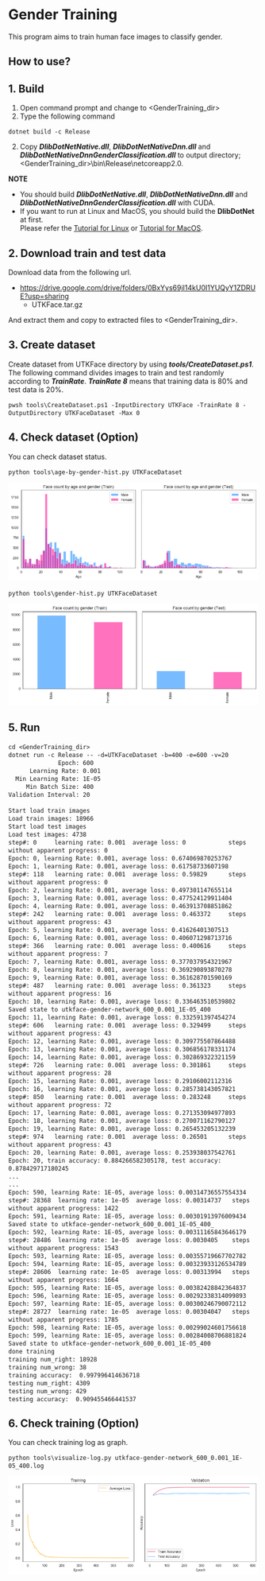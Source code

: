 ﻿# Gender Training
 
This program aims to train human face images to classify gender.

## How to use?

## 1. Build

1. Open command prompt and change to &lt;GenderTraining_dir&gt;
1. Type the following command
````
dotnet build -c Release
````
2. Copy ***DlibDotNetNative.dll***, ***DlibDotNetNativeDnn.dll*** and ***DlibDotNetNativeDnnGenderClassification.dll*** to output directory; &lt;GenderTraining_dir&gt;\bin\Release\netcoreapp2.0.

**NOTE**  
- You should build ***DlibDotNetNative.dll***, ***DlibDotNetNativeDnn.dll*** and ***DlibDotNetNativeDnnGenderClassification.dll*** with CUDA.
- If you want to run at Linux and MacOS, you should build the **DlibDotNet** at first.  
Please refer the [Tutorial for Linux](https://github.com/takuya-takeuchi/DlibDotNet/wiki/Tutorial-for-Linux) or [Tutorial for MacOS](https://github.com/takuya-takeuchi/DlibDotNet/wiki/Tutorial-for-MacOS).

## 2. Download train and test data

Download data from the following url.

- https://drive.google.com/drive/folders/0BxYys69jI14kU0I1YUQyY1ZDRUE?usp=sharing
  - UTKFace.tar.gz

And extract them and copy to extracted files to &lt;GenderTraining_dir&gt;.

## 3. Create dataset

Create dataset from UTKFace directory by using ***tools/CreateDataset.ps1***.
The following command divides images to train and test randomly according to ***TrainRate***.
***TrainRate 8*** means that training data is 80% and test data is 20%.

````
pwsh tools\CreateDataset.ps1 -InputDirectory UTKFace -TrainRate 8 -OutputDirectory UTKFaceDataset -Max 0
````

## 4. Check dataset (Option)

You can check dataset status.

````
python tools\age-by-gender-hist.py UTKFaceDataset
````

<img src="images/age-by-gender-hist.png"/>

````
python tools\gender-hist.py UTKFaceDataset
````

<img src="images/gender-hist.png"/>

## 5. Run

````
cd <GenderTraining_dir>
dotnet run -c Release -- -d=UTKFaceDataset -b=400 -e=600 -v=20
              Epoch: 600
      Learning Rate: 0.001
  Min Learning Rate: 1E-05
     Min Batch Size: 400
Validation Interval: 20

Start load train images
Load train images: 18966
Start load test images
Load test images: 4738
step#: 0     learning rate: 0.001  average loss: 0            steps without apparent progress: 0
Epoch: 0, learning Rate: 0.001, average loss: 0.674069870253767
Epoch: 1, learning Rate: 0.001, average loss: 0.61758733607198
step#: 118   learning rate: 0.001  average loss: 0.59829      steps without apparent progress: 0
Epoch: 2, learning Rate: 0.001, average loss: 0.497301147655114
Epoch: 3, learning Rate: 0.001, average loss: 0.477524129911404
Epoch: 4, learning Rate: 0.001, average loss: 0.463913708851862
step#: 242   learning rate: 0.001  average loss: 0.463372     steps without apparent progress: 43
Epoch: 5, learning Rate: 0.001, average loss: 0.41626401307513
Epoch: 6, learning Rate: 0.001, average loss: 0.406071298713716
step#: 366   learning rate: 0.001  average loss: 0.400616     steps without apparent progress: 7
Epoch: 7, learning Rate: 0.001, average loss: 0.377037954321967
Epoch: 8, learning Rate: 0.001, average loss: 0.369290893870278
Epoch: 9, learning Rate: 0.001, average loss: 0.361628701590169
step#: 487   learning rate: 0.001  average loss: 0.361323     steps without apparent progress: 16
Epoch: 10, learning Rate: 0.001, average loss: 0.336463510539802
Saved state to utkface-gender-network_600_0.001_1E-05_400
Epoch: 11, learning Rate: 0.001, average loss: 0.332591397454274
step#: 606   learning rate: 0.001  average loss: 0.329499     steps without apparent progress: 43
Epoch: 12, learning Rate: 0.001, average loss: 0.309775507864488
Epoch: 13, learning Rate: 0.001, average loss: 0.306856178331174
Epoch: 14, learning Rate: 0.001, average loss: 0.302869322321159
step#: 726   learning rate: 0.001  average loss: 0.301861     steps without apparent progress: 28
Epoch: 15, learning Rate: 0.001, average loss: 0.29106002112316
Epoch: 16, learning Rate: 0.001, average loss: 0.285738143057821
step#: 850   learning rate: 0.001  average loss: 0.283248     steps without apparent progress: 72
Epoch: 17, learning Rate: 0.001, average loss: 0.271353094977893
Epoch: 18, learning Rate: 0.001, average loss: 0.270071162790127
Epoch: 19, learning Rate: 0.001, average loss: 0.265453205132239
step#: 974   learning rate: 0.001  average loss: 0.26501      steps without apparent progress: 43
Epoch: 20, learning Rate: 0.001, average loss: 0.253938037542761
Epoch: 20, train accuracy: 0.884266582305178, test accuracy: 0.878429717180245
...
...
Epoch: 590, learning Rate: 1E-05, average loss: 0.00314736557554334
step#: 28368  learning rate: 1e-05  average loss: 0.00314737   steps without apparent progress: 1422
Epoch: 591, learning Rate: 1E-05, average loss: 0.00301913976009434
Saved state to utkface-gender-network_600_0.001_1E-05_400_
Epoch: 592, learning Rate: 1E-05, average loss: 0.00311165843646179
step#: 28486  learning rate: 1e-05  average loss: 0.0030405    steps without apparent progress: 1543
Epoch: 593, learning Rate: 1E-05, average loss: 0.00355719667702782
Epoch: 594, learning Rate: 1E-05, average loss: 0.00323933126534789
step#: 28606  learning rate: 1e-05  average loss: 0.00313994   steps without apparent progress: 1664
Epoch: 595, learning Rate: 1E-05, average loss: 0.00382428842364837
Epoch: 596, learning Rate: 1E-05, average loss: 0.00292338314099893
Epoch: 597, learning Rate: 1E-05, average loss: 0.00300246790072112
step#: 28727  learning rate: 1e-05  average loss: 0.00304047   steps without apparent progress: 1785
Epoch: 598, learning Rate: 1E-05, average loss: 0.00299024601756618
Epoch: 599, learning Rate: 1E-05, average loss: 0.00284008706881824
Saved state to utkface-gender-network_600_0.001_1E-05_400
done training
training num_right: 18928
training num_wrong: 38
training accuracy:  0.997996414636718
testing num_right: 4309
testing num_wrong: 429
testing accuracy:  0.909455466441537
````

## 6. Check training (Option)

You can check training log as graph.

````
python tools\visualize-log.py utkface-gender-network_600_0.001_1E-05_400.log
````

<img src="images/visualize-log.png"/>